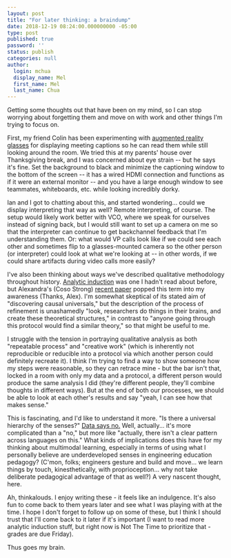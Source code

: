 ```yaml
---
layout: post
title: "For later thinking: a braindump"
date: 2018-12-19 08:24:00.000000000 -05:00
type: post
published: true
password: ''
status: publish
categories: null
author:
  login: mchua
  display_name: Mel
  first_name: Mel
  last_name: Chua
---
```


Getting some thoughts out that have been on my mind, so I can stop worrying about forgetting them and move on with work and other things I'm trying to focus on.

First, my friend Colin has been experimenting with [augmented reality glasses](https://epson.com/For-Work/Wearables/Smart-Glasses/Moverio-BT-35E-Smart-Glasses/p/V11H935020?fbclid=IwAR3FI4Lazkj7-zT_zgmvXB4y0h-b8RxSKSVD49efvEnkdBUnkARxxzAeX90) for displaying meeting captions so he can read them while still looking around the room. We tried this at my parents' house over Thanksgiving break, and I was concerned about eye strain -- but he says it's fine. Set the background to black and minimize the captioning window to the bottom of the screen -- it has a wired HDMI connection and functions as if it were an external monitor -- and you have a large enough window to see teammates, whiteboards, etc. while looking incredibly dorky.

Ian and I got to chatting about this, and started wondering... could we display interpreting that way as well? Remote interpreting, of course. The setup would likely work better with VCO, where we speak for ourselves instead of signing back, but I would still want to set up a camera on me so that the interpreter can continue to get backchannel feedback that I'm understanding them. Or: what would VP calls look like if we could see each other and sometimes flip to a glasses-mounted camera so the other person (or interpreter) could look at what we're looking at -- in other words, if we could share artifacts during video calls more easily?

I've also been thinking about ways we've described qualitative methodology throughout history. [Analytic induction](https://en.wikipedia.org/wiki/Analytic_induction) was one I hadn't read about before, but Alexandra's (Coso Strong) [recent paper](https://www.emeraldinsight.com/doi/pdfplus/10.1108/SGPE-D-18-00005) popped this term into my awareness (Thanks, Alex). I'm somewhat skeptical of its stated aim of "discovering causal universals," but the description of the process of refinement is unashamedly "look, researchers do things in their brains, and create these theoretical structures," in contrast to "anyone going through this protocol would find a similar theory," so that might be useful to me. 

I struggle with the tension in portraying qualitative analysis as both "repeatable process" and "creative work" (which is inherently not reproducible or reducible into a protocol via which another person could definitely recreate it). I think I'm trying to find a way to show someone how my steps were reasonable, so they can retrace mine - but the bar isn't that, locked in a room with only my data and a protocol, a different person would produce the same analysis I did (they're different people, they'll combine thoughts in different ways). But at the end of both our processes, we should be able to look at each other's results and say "yeah, I can see how that makes sense."

This is fascinating, and I'd like to understand it more. "Is there a universal hierarchy of the senses?" [Data says no.](https://www.pnas.org/content/115/45/11369?etoc=&fbclid=IwAR0H__YlhJF8m0caQhFFv7fhEgVke24lZABeMTOLegvCE7yIi2EEzm7P2pI) Well, actually... it's more complicated than a "no," but more like "actually, there isn't a clear pattern across languages on this." What kinds of implications does this have for my thinking about multimodal learning, especially in terms of using what I personally believe are underdeveloped senses in engineering education pedagogy? (C'mon, folks; engineers gesture and build and move... we learn things by touch, kinesthetically, with proprioception... why not take deliberate pedagogical advantage of that as well?) A very nascent thought, here.

Ah, thinkalouds. I enjoy writing these - it feels like an indulgence. It's also fun to come back to them years later and see what I was playing with at the time. I hope I don't forget to follow up on some of these, but I think I should trust that I'll come back to it later if it's important (I want to read more analytic induction stuff, but right now is Not The Time to prioritize that - grades are due Friday).

Thus goes my brain.
